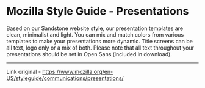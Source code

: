 # Mozilla Style Guide - Presentations #

Based on our Sandstone website style, our presentation templates are clean, minimalist and light. You can mix and match colors from various templates to make your presentations more dynamic. Title screens can be all text, logo only or a mix of both. Please note that all text throughout your presentations should be set in Open Sans (included in download).

---

Link original - https://www.mozilla.org/en-US/styleguide/communications/presentations/